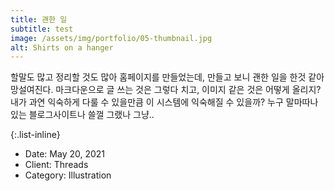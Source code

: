 ```yaml
---
title: 괜한 일
subtitle: test
image: /assets/img/portfolio/05-thumbnail.jpg
alt: Shirts on a hanger
---
```

할말도 많고 정리할 것도 많아 홈페이지를 만들었는데, 만들고 보니 괜한 일을 한것 같아 망설여진다. 
마크다운으로 글 쓰는 것은 그렇다 치고, 이미지 같은 것은 어떻게 올리지? 
내가 과연 익숙하게 다룰 수 있을만큼 이 시스템에 익숙해질 수 있을까?
누구 말마따나 있는 블로그사이트나 쓸껄 그랬나 그냥..

{:.list-inline}
- Date: May 20, 2021
- Client: Threads
- Category: Illustration

